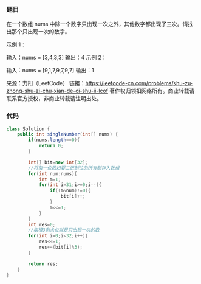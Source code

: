 ### 题目

在一个数组 nums 中除一个数字只出现一次之外，其他数字都出现了三次。请找出那个只出现一次的数字。

 

示例 1：

输入：nums = [3,4,3,3]
输出：4
示例 2：

输入：nums = [9,1,7,9,7,9,7]
输出：1

来源：力扣（LeetCode）
链接：https://leetcode-cn.com/problems/shu-zu-zhong-shu-zi-chu-xian-de-ci-shu-ii-lcof
著作权归领扣网络所有。商业转载请联系官方授权，非商业转载请注明出处。

### 代码

```java
class Solution {
    public int singleNumber(int[] nums) {
        if(nums.length==0){
            return 0;
        }

        int[] bit=new int[32];
        //将每一位数妇婴二进制位的所有制存入数组
        for(int num:nums){
            int m=1;
            for(int i=31;i>=0;i--){
                if((m&num)!=0){
                    bit[i]++;
                }
                m<<=1;
            }
        }
        int res=0;
        //取模3剩余位就是只出现一次的数
        for(int i=0;i<32;i++){
            res<<=1;
            res+=(bit[i]%3);
        }

        return res;
    }
}
```

